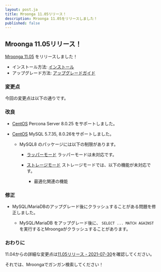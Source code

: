 ```yaml
---
layout: post.ja
title: Mroonga 11.05リリース！
description: Mroonga 11.05をリリースしました！
published: false
---
```


## Mroonga 11.05リリース！

[Mroonga 11.05](/ja/docs/news.html#release-11-05) をリリースしました！

* インストール方法: [インストール](/ja/docs/install.html)
* アップグレード方法: [アップグレードガイド](/ja/docs/upgrade.html)

### 変更点

今回の変更点は以下の通りです。

### 改良

* [CentOS](/ja/docs/install/centos.html) Percona Server 8.0.25 をサポートしました。

* [CentOS](/ja/docs/install/centos.html) MySQL 5.7.35, 8.0.26をサポートしました。

  * MySQL8 のパッケージには以下の制限があります。

    * [ラッパーモード](/ja/docs/tutorial/wrapper.html) ラッパーモードは未対応です。

    * [ストレージモード](/ja/docs/tutorial/storage.html) ストレージモードでは、以下の機能が未対応です。

      * 最適化関連の機能

### 修正

* MySQL/MariaDBのアップグレード後にクラッシュすることがある問題を修正しました。

  * MySQL/MariaDB をアップグレード後に、 ``SELECT ... MATCH AGAINST`` を実行するとMroongaがクラッシュすることがあります。

### おわりに

11.04からの詳細な変更点は[11.05リリース - 2021-07-30](/ja/docs/news.html#release-11-05)を確認してください。

それでは、Mroongaでガンガン検索してください！
